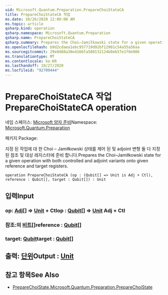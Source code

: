 ```yaml
---
uid: Microsoft.Quantum.Preparation.PrepareChoiStateCA
title: PrepareChoiStateCA 작업
ms.date: 10/26/2020 12:00:00 AM
ms.topic: article
qsharp.kind: operation
qsharp.namespace: Microsoft.Quantum.Preparation
qsharp.name: PrepareChoiStateCA
qsharp.summary: Prepares the Choi–Jamiłkowski state for a given operation with both controlled and adjoint variants onto given reference and target registers.
ms.openlocfilehash: b9d2cdaea1ebc957719d92bf12901c54a55a56aa
ms.sourcegitcommit: 29e0d88a30e4166fa580132124b0eb57e1f0e986
ms.translationtype: MT
ms.contentlocale: ko-KR
ms.lasthandoff: 10/27/2020
ms.locfileid: "92709444"
---
```

# <a name="preparechoistateca-operation"></a><span data-ttu-id="77ed0-102">PrepareChoiStateCA 작업</span><span class="sxs-lookup"><span data-stu-id="77ed0-102">PrepareChoiStateCA operation</span></span>

<span data-ttu-id="77ed0-103">네임 스페이스: [Microsoft 양자 준비](xref:Microsoft.Quantum.Preparation)</span><span class="sxs-lookup"><span data-stu-id="77ed0-103">Namespace: [Microsoft.Quantum.Preparation](xref:Microsoft.Quantum.Preparation)</span></span>

<span data-ttu-id="77ed0-104">패키지 [](https://nuget.org/packages/)</span><span class="sxs-lookup"><span data-stu-id="77ed0-104">Package: [](https://nuget.org/packages/)</span></span>


<span data-ttu-id="77ed0-105">지정 된 작업에 대 한 Choi – Jamiłkowski 상태를 제어 된 및 adjoint 변형 둘 다 지정 된 참조 및 대상 레지스터에 준비 합니다.</span><span class="sxs-lookup"><span data-stu-id="77ed0-105">Prepares the Choi–Jamiłkowski state for a given operation with both controlled and adjoint variants onto given reference and target registers.</span></span>

```qsharp
operation PrepareChoiStateCA (op : (Qubit[] => Unit is Adj + Ctl), reference : Qubit[], target : Qubit[]) : Unit
```


## <a name="input"></a><span data-ttu-id="77ed0-106">입력</span><span class="sxs-lookup"><span data-stu-id="77ed0-106">Input</span></span>

### <a name="op--qubit--unit-adj--ctl"></a><span data-ttu-id="77ed0-107">op: [Adj](xref:microsoft.quantum.lang-ref.qubit)[] => [Unit](xref:microsoft.quantum.lang-ref.unit) + Ctl</span><span class="sxs-lookup"><span data-stu-id="77ed0-107">op : [Qubit](xref:microsoft.quantum.lang-ref.qubit)[] => [Unit](xref:microsoft.quantum.lang-ref.unit) Adj + Ctl</span></span>




### <a name="reference--qubit"></a><span data-ttu-id="77ed0-108">참조:의 [비트](xref:microsoft.quantum.lang-ref.qubit)[]</span><span class="sxs-lookup"><span data-stu-id="77ed0-108">reference : [Qubit](xref:microsoft.quantum.lang-ref.qubit)[]</span></span>




### <a name="target--qubit"></a><span data-ttu-id="77ed0-109">target: [Qubit](xref:microsoft.quantum.lang-ref.qubit)</span><span class="sxs-lookup"><span data-stu-id="77ed0-109">target : [Qubit](xref:microsoft.quantum.lang-ref.qubit)[]</span></span>





## <a name="output--unit"></a><span data-ttu-id="77ed0-110">출력: [단위](xref:microsoft.quantum.lang-ref.unit)</span><span class="sxs-lookup"><span data-stu-id="77ed0-110">Output : [Unit](xref:microsoft.quantum.lang-ref.unit)</span></span>



## <a name="see-also"></a><span data-ttu-id="77ed0-111">참고 항목</span><span class="sxs-lookup"><span data-stu-id="77ed0-111">See Also</span></span>

- [<span data-ttu-id="77ed0-112">PrepareChoiState.</span><span class="sxs-lookup"><span data-stu-id="77ed0-112">Microsoft.Quantum.Preparation.PrepareChoiState</span></span>](xref:Microsoft.Quantum.Preparation.PrepareChoiState)